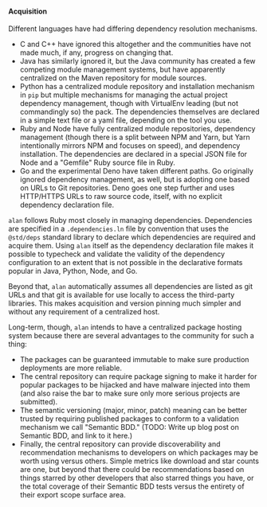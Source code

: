 #### Acquisition

Different languages have had differing dependency resolution mechanisms.

* C and C++ have ignored this altogether and the communities have not made much, if any, progress on changing that.
* Java has similarly ignored it, but the Java community has created a few competing module management systems, but have apparently centralized on the Maven repository for module sources.
* Python has a centralized module repository and installation mechanism in `pip` but multiple mechanisms for managing the actual project dependency management, though with VirtualEnv leading (but not commandingly so) the pack. The dependencies themselves are declared in a simple text file or a yaml file, depending on the tool you use.
* Ruby and Node have fully centralized module repositories, dependency management (though there is a split between NPM and Yarn, but Yarn intentionally mirrors NPM and focuses on speed), and dependency installation. The dependencies are declared in a special JSON file for Node and a "Gemfile" Ruby source file in Ruby.
* Go and the experimental Deno have taken different paths. Go originally ignored dependency management, as well, but is adopting one based on URLs to Git repositories. Deno goes one step further and uses HTTP/HTTPS URLs to raw source code, itself, with no explicit dependency declaration file.

`alan` follows Ruby most closely in managing dependencies. Dependencies are specified in a `.dependencies.ln` file by convention that uses the `@std/deps` standard library to declare which dependencies are required and acquire them. Using `alan` itself as the dependency declaration file makes it possible to typecheck and validate the validity of the dependency configuration to an extent that is not possible in the declarative formats popular in Java, Python, Node, and Go.

Beyond that, `alan` automatically assumes all dependencies are listed as git URLs and that git is available for use locally to access the third-party libraries. This makes acquisition and version pinning much simpler and without any requirement of a centralized host.

Long-term, though, `alan` intends to have a centralized package hosting system because there are several advantages to the community for such a thing:

* The packages can be guaranteed immutable to make sure production deployments are more reliable.
* The central repository can require package signing to make it harder for popular packages to be hijacked and have malware injected into them (and also raise the bar to make sure only more serious projects are submitted).
* The semantic versioning (major, minor, patch) meaning can be better trusted by requiring published packages to conform to a validation mechanism we call "Semantic BDD." (TODO: Write up blog post on Semantic BDD, and link to it here.)
* Finally, the central repository can provide discoverability and recommendation mechanisms to developers on which packages may be worth using versus others. Simple metrics like download and star counts are one, but beyond that there could be recommendations based on things starred by other developers that also starred things you have, or the total coverage of their Semantic BDD tests versus the entirety of their export scope surface area.
